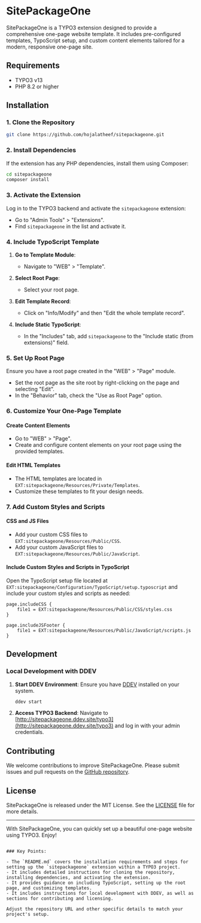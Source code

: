 # SitePackageOne

SitePackageOne is a TYPO3 extension designed to provide a comprehensive one-page
website template. It includes pre-configured templates, TypoScript setup, and
custom content elements tailored for a modern, responsive one-page site.

## Requirements

- TYPO3 v13
- PHP 8.2 or higher

## Installation

### 1. Clone the Repository

```sh
git clone https://github.com/hojalatheef/sitepackageone.git
```

### 2. Install Dependencies

If the extension has any PHP dependencies, install them using Composer:

```sh
cd sitepackageone
composer install
```

### 3. Activate the Extension

Log in to the TYPO3 backend and activate the `sitepackageone` extension:

- Go to "Admin Tools" > "Extensions".
- Find `sitepackageone` in the list and activate it.

### 4. Include TypoScript Template

1. **Go to Template Module**:
    - Navigate to "WEB" > "Template".

2. **Select Root Page**:
    - Select your root page.

3. **Edit Template Record**:
    - Click on "Info/Modify" and then "Edit the whole template record".

4. **Include Static TypoScript**:
    - In the "Includes" tab, add `sitepackageone` to the "Include static (from
      extensions)" field.

### 5. Set Up Root Page

Ensure you have a root page created in the "WEB" > "Page" module.

- Set the root page as the site root by right-clicking on the page and
  selecting "Edit".
- In the "Behavior" tab, check the "Use as Root Page" option.

### 6. Customize Your One-Page Template

#### Create Content Elements

- Go to "WEB" > "Page".
- Create and configure content elements on your root page using the provided
  templates.

#### Edit HTML Templates

- The HTML templates are located
  in `EXT:sitepackageone/Resources/Private/Templates`.
- Customize these templates to fit your design needs.

### 7. Add Custom Styles and Scripts

#### CSS and JS Files

- Add your custom CSS files
  to `EXT:sitepackageone/Resources/Public/CSS`.
- Add your custom JavaScript files
  to `EXT:sitepackageone/Resources/Public/JavaScript`.

#### Include Custom Styles and Scripts in TypoScript

Open the TypoScript setup file located
at `EXT:sitepackageone/Configuration/TypoScript/setup.typoscript` and
include your custom styles and scripts as needed:

```typoscript
page.includeCSS {
    file1 = EXT:sitepackageone/Resources/Public/CSS/styles.css
}

page.includeJSFooter {
    file1 = EXT:sitepackageone/Resources/Public/JavaScript/scripts.js
}
```

## Development

### Local Development with DDEV

1. **Start DDEV Environment**:
   Ensure you have [DDEV](https://ddev.readthedocs.io/en/stable/) installed on
   your system.

   ```sh
   ddev start
   ```

2. **Access TYPO3 Backend**:
   Navigate
   to [http://sitepackageone.ddev.site/typo3](http://sitepackageone.ddev.site/typo3)
   and log in with your admin credentials.

## Contributing

We welcome contributions to improve SitePackageOne. Please submit issues and
pull requests on
the [GitHub repository](https://github.com/hojalatheef/sitepackageone.git).

## License

SitePackageOne is released under the MIT License. See the [LICENSE](LICENSE)
file for more details.

---

With SitePackageOne, you can quickly set up a beautiful one-page website using
TYPO3. Enjoy!

```

### Key Points:

- The `README.md` covers the installation requirements and steps for setting up the `sitepackageone` extension within a TYPO3 project.
- It includes detailed instructions for cloning the repository, installing dependencies, and activating the extension.
- It provides guidance on including TypoScript, setting up the root page, and customizing templates.
- It includes instructions for local development with DDEV, as well as sections for contributing and licensing.

Adjust the repository URL and other specific details to match your project's setup.
